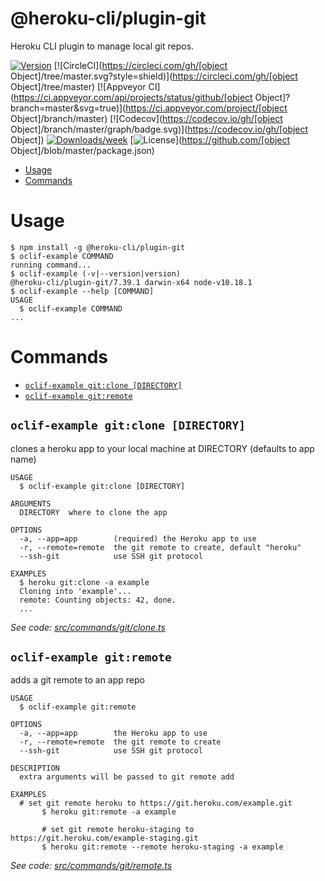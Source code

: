 @heroku-cli/plugin-git
======================

Heroku CLI plugin to manage local git repos.

[![Version](https://img.shields.io/npm/v/@heroku-cli/plugin-git.svg)](https://npmjs.org/package/@heroku-cli/plugin-git)
[![CircleCI](https://circleci.com/gh/[object Object]/tree/master.svg?style=shield)](https://circleci.com/gh/[object Object]/tree/master)
[![Appveyor CI](https://ci.appveyor.com/api/projects/status/github/[object Object]?branch=master&svg=true)](https://ci.appveyor.com/project/[object Object]/branch/master)
[![Codecov](https://codecov.io/gh/[object Object]/branch/master/graph/badge.svg)](https://codecov.io/gh/[object Object])
[![Downloads/week](https://img.shields.io/npm/dw/@heroku-cli/plugin-git.svg)](https://npmjs.org/package/@heroku-cli/plugin-git)
[![License](https://img.shields.io/npm/l/@heroku-cli/plugin-git.svg)](https://github.com/[object Object]/blob/master/package.json)

<!-- toc -->
* [Usage](#usage)
* [Commands](#commands)
<!-- tocstop -->
# Usage
<!-- usage -->
```sh-session
$ npm install -g @heroku-cli/plugin-git
$ oclif-example COMMAND
running command...
$ oclif-example (-v|--version|version)
@heroku-cli/plugin-git/7.39.1 darwin-x64 node-v10.18.1
$ oclif-example --help [COMMAND]
USAGE
  $ oclif-example COMMAND
...
```
<!-- usagestop -->
# Commands
<!-- commands -->
* [`oclif-example git:clone [DIRECTORY]`](#oclif-example-gitclone-directory)
* [`oclif-example git:remote`](#oclif-example-gitremote)

## `oclif-example git:clone [DIRECTORY]`

clones a heroku app to your local machine at DIRECTORY (defaults to app name)

```
USAGE
  $ oclif-example git:clone [DIRECTORY]

ARGUMENTS
  DIRECTORY  where to clone the app

OPTIONS
  -a, --app=app        (required) the Heroku app to use
  -r, --remote=remote  the git remote to create, default "heroku"
  --ssh-git            use SSH git protocol

EXAMPLES
  $ heroku git:clone -a example
  Cloning into 'example'...
  remote: Counting objects: 42, done.
  ...
```

_See code: [src/commands/git/clone.ts](https://github.com/heroku/cli/blob/v7.39.1/packages/git/src/commands/git/clone.ts)_

## `oclif-example git:remote`

adds a git remote to an app repo

```
USAGE
  $ oclif-example git:remote

OPTIONS
  -a, --app=app        the Heroku app to use
  -r, --remote=remote  the git remote to create
  --ssh-git            use SSH git protocol

DESCRIPTION
  extra arguments will be passed to git remote add

EXAMPLES
  # set git remote heroku to https://git.heroku.com/example.git
       $ heroku git:remote -a example

       # set git remote heroku-staging to https://git.heroku.com/example-staging.git
       $ heroku git:remote --remote heroku-staging -a example
```

_See code: [src/commands/git/remote.ts](https://github.com/heroku/cli/blob/v7.39.1/packages/git/src/commands/git/remote.ts)_
<!-- commandsstop -->
